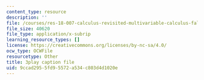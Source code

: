 ```yaml
---
content_type: resource
description: ''
file: /courses/res-18-007-calculus-revisited-multivariable-calculus-fall-2011/9ccad2955fd95572a534c803d4d1020e_nFf_SJRwfaY.vtt
file_size: 40620
file_type: application/x-subrip
learning_resource_types: []
license: https://creativecommons.org/licenses/by-nc-sa/4.0/
ocw_type: OCWFile
resourcetype: Other
title: 3play caption file
uid: 9ccad295-5fd9-5572-a534-c803d4d1020e
---
```

